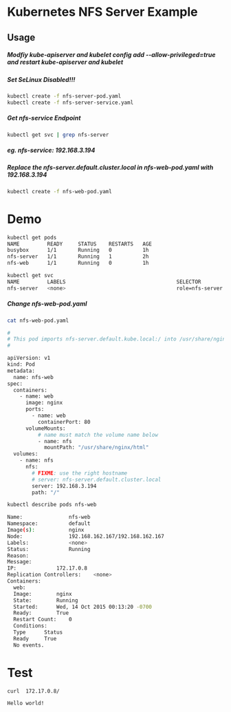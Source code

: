 Kubernetes NFS Server Example
================

Usage
----
##### Modfiy kube-apiserver and kubelet config add --allow-privileged=true and restart kube-apiserver and kubelet

##### Set SeLinux Disabled!!!

```bash
kubectl create -f nfs-server-pod.yaml
kubectl create -f nfs-server-service.yaml

```

##### Get nfs-service Endpoint
```bash
kubectl get svc | grep nfs-server

```
##### eg. nfs-service: 192.168.3.194
##### Replace the nfs-server.default.cluster.local in nfs-web-pod.yaml with 192.168.3.194

```bash
kubectl create -f nfs-web-pod.yaml

```

Demo
====================
```bash
kubectl get pods
NAME         READY     STATUS    RESTARTS   AGE
busybox      1/1       Running   0          1h
nfs-server   1/1       Running   1          2h
nfs-web      1/1       Running   0          1h

```

```bash
kubectl get svc
NAME         LABELS                                    SELECTOR          IP(S)           PORT(S)
nfs-server   <none>                                    role=nfs-server   192.168.3.194   2049/TCP
```

##### Change nfs-web-pod.yaml
```bash
cat nfs-web-pod.yaml

#
# This pod imports nfs-server.default.kube.local:/ into /usr/share/nginx/html
#

apiVersion: v1
kind: Pod
metadata:
  name: nfs-web
spec:
  containers:
    - name: web
      image: nginx
      ports:
        - name: web
          containerPort: 80
      volumeMounts:
          # name must match the volume name below
          - name: nfs
            mountPath: "/usr/share/nginx/html"
  volumes:
    - name: nfs
      nfs:
        # FIXME: use the right hostname
        # server: nfs-server.default.cluster.local
        server: 192.168.3.194
        path: "/"

```

```bash
kubectl describe pods nfs-web

Name:				nfs-web
Namespace:			default
Image(s):			nginx
Node:				192.168.162.167/192.168.162.167
Labels:				<none>
Status:				Running
Reason:				
Message:			
IP:				172.17.0.8
Replication Controllers:	<none>
Containers:
  web:
  Image:		nginx
  State:		Running
  Started:		Wed, 14 Oct 2015 00:13:20 -0700
  Ready:		True
  Restart Count:	0
  Conditions:
  Type		Status
  Ready 	True 
  No events.
```


Test
=============================

```bash
curl  172.17.0.8/

Hello world!
```
